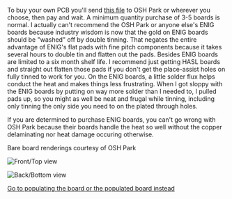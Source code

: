 To buy your own PCB you'll send [this file](https://github.com/kenneth558/plant_resistance_primary_perception/blob/Free/Where%20to%20find%20everything%20for%20making%20your%20own%20GWAAMC%20device/Files%20you%20need%20relative%20to%20the%20printed%20circuit%20board/uno%20shield%20v.6%20PCB%20gerbers.zip) to OSH Park or wherever you choose, then pay and wait.  A minimum quantity purchase of 3-5 boards is normal.  I actually can't recommend the OSH Park or anyone else's ENIG boards because industry wisdom is now that the gold on ENIG boards should be "washed" off by double tinning.  That negates the entire advantage of ENIG's flat pads with fine pitch components because it takes several hours to double tin and flatten out the pads.  Besides ENIG boards are limited to a six month shelf life.  I recommend just getting HASL boards and straight out flatten those pads if you don't get the place-assist holes on fully tinned to work for you. On the ENIG boards, a little solder flux helps conduct the heat and makes things less frustrating. When I got sloppy with the ENIG boards by putting on way more solder than I needed to, I pulled pads up, so you might as well be neat and frugal while tinning, including only tinning the only side you need to on the plated through holes.

If you are determined to purchase ENIG boards, you can't go wrong with OSH Park because their boards handle the heat so well without the copper delaminating nor heat damage occuring otherwise.

Bare board renderings courtesy of OSH Park

![Front/Top view](https://644db4de3505c40a0444-327723bce298e3ff5813fb42baeefbaa.ssl.cf1.rackcdn.com/def6d288130000fd41fdde8187ba8b48.png)

![Back/Bottom view](https://644db4de3505c40a0444-327723bce298e3ff5813fb42baeefbaa.ssl.cf1.rackcdn.com/239c0e46ceecd97885d0829b45c238ba.png)

[Go to populating the board or the populated board instead](https://github.com/kenneth558/plant_resistance_primary_perception/tree/Free/Where%20to%20find%20everything%20for%20making%20your%20own%20GWAAMC%20device)
